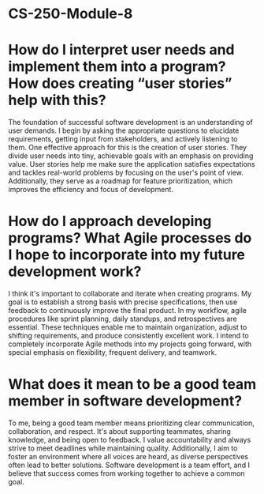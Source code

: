 # CS-250-Module-8

# How do I interpret user needs and implement them into a program? How does creating “user stories” help with this?
The foundation of successful software development is an understanding of user demands. I begin by asking the appropriate questions to elucidate requirements, getting input from stakeholders, and actively listening to them. One effective approach for this is the creation of user stories. They divide user needs into tiny, achievable goals with an emphasis on providing value. User stories help me make sure the application satisfies expectations and tackles real-world problems by focusing on the user's point of view. Additionally, they serve as a roadmap for feature prioritization, which improves the efficiency and focus of development.

# How do I approach developing programs? What Agile processes do I hope to incorporate into my future development work?
I think it's important to collaborate and iterate when creating programs. My goal is to establish a strong basis with precise specifications, then use feedback to continuously improve the final product. In my workflow, agile procedures like sprint planning, daily standups, and retrospectives are essential. These techniques enable me to maintain organization, adjust to shifting requirements, and produce consistently excellent work. I intend to completely incorporate Agile methods into my projects going forward, with special emphasis on flexibility, frequent delivery, and teamwork.

# What does it mean to be a good team member in software development?
To me, being a good team member means prioritizing clear communication, collaboration, and respect. It's about supporting teammates, sharing knowledge, and being open to feedback. I value accountability and always strive to meet deadlines while maintaining quality. Additionally, I aim to foster an environment where all voices are heard, as diverse perspectives often lead to better solutions. Software development is a team effort, and I believe that success comes from working together to achieve a common goal.
